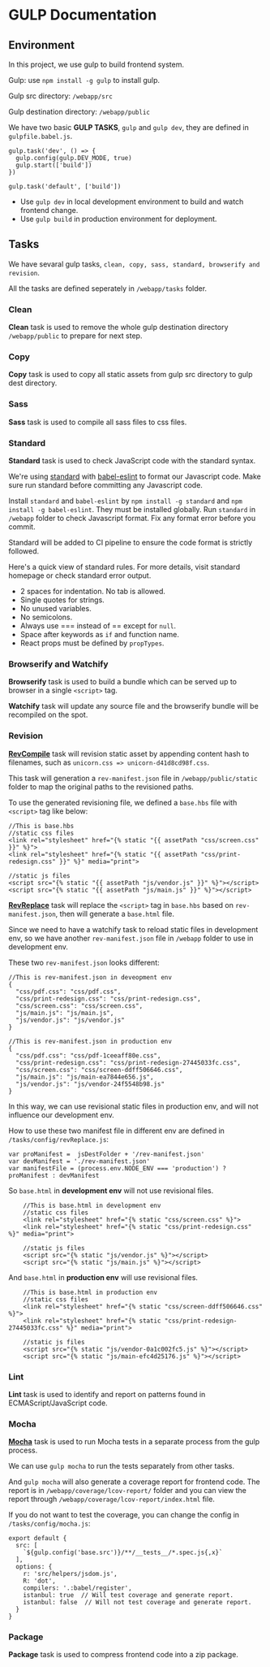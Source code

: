 # GULP Documentation

## Environment

In this project, we use gulp to build frontend system.

Gulp: use `npm install -g gulp` to install gulp.

Gulp src directory: `/webapp/src`

Gulp destination directory: `/webapp/public`

We have two basic **GULP TASKS**, `gulp` and `gulp dev`, they are defined in `gulpfile.babel.js`.

```
gulp.task('dev', () => {
  gulp.config(gulp.DEV_MODE, true)
  gulp.start(['build'])
})

gulp.task('default', ['build'])
```

* Use `gulp dev` in local development environment to build and watch frontend change.
* Use `gulp build` in production environment for deployment.

## Tasks

We have sevaral gulp tasks, `clean, copy, sass, standard, browserify and revision`. 

All the tasks are defined seperately in `/webapp/tasks` folder.

### Clean

**Clean** task is used to remove the whole gulp destination directory `/webapp/public`  to prepare for next step.

### Copy

**Copy** task is used to copy all static assets from gulp src directory to gulp dest directory.

### Sass

**Sass** task is used to compile all sass files to css files.

### Standard

**Standard** task is used to check JavaScript code with the standard syntax.

We're using [standard](https://github.com/feross/standard) with [babel-eslint](https://github.com/babel/babel-eslint) to format our Javascript code. Make sure run standard before committing any Javascript code.

Install `standard` and `babel-eslint` by `npm install -g standard` and `npm install -g babel-eslint`. They must be installed globally. Run `standard` in `/webapp` folder to check Javascript format. Fix any format error before you commit.

Standard will be added to CI pipeline to ensure the code format is strictly followed.

Here's a quick view of standard rules. For more details, visit standard homepage or check standard error output.

* 2 spaces for indentation. No tab is allowed.
* Single quotes for strings.
* No unused variables.
* No semicolons.
* Always use === instead of == except for `null`.
* Space after keywords as `if` and function name.
* React props must be defined by `propTypes`.

### Browserify and Watchify

**Browserify** task is used to build a bundle which can be served up to browser in a single `<script>` tag.

**Watchify** task will update any source file and the browserify bundle will be recompiled on the spot.

### Revision

[**RevCompile**](https://github.com/sindresorhus/gulp-rev) task will revision static asset by appending content hash to filenames, such as `unicorn.css => unicorn-d41d8cd98f.css`.

This task will generation a `rev-manifest.json` file in `/webapp/public/static` folder to map the original paths to the revisioned paths.

To use the generated revisioning file, we defined a  `base.hbs` file with `<script>` tag like below:


	//This is base.hbs
	//static css files
	<link rel="stylesheet" href="{% static "{{ assetPath "css/screen.css" }}" %}">
	<link rel="stylesheet" href="{% static "{{ assetPath "css/print-redesign.css" }}" %}" media="print">

	//static js files
	<script src="{% static "{{ assetPath "js/vendor.js" }}" %}"></script>
	<script src="{% static "{{ assetPath "js/main.js" }}" %}"></script>


[**RevReplace**](https://github.com/sindresorhus/gulp-rev/blob/master/integration.md) task will replace the `<script>` tag in `base.hbs` based on `rev-manifest.json`, then will generate a `base.html` file.

Since we need to have a watchify task to reload static files in development env, so we have another `rev-manifest.json` file in `/webapp` folder to use in development env.

These two `rev-manifest.json` looks different:

```
//This is rev-manifest.json in deveopment env
{
  "css/pdf.css": "css/pdf.css",
  "css/print-redesign.css": "css/print-redesign.css",
  "css/screen.css": "css/screen.css",
  "js/main.js": "js/main.js",
  "js/vendor.js": "js/vendor.js"
}
```

```
//This is rev-manifest.json in production env
{
  "css/pdf.css": "css/pdf-1ceeaff80e.css",
  "css/print-redesign.css": "css/print-redesign-27445033fc.css",
  "css/screen.css": "css/screen-ddff506646.css",
  "js/main.js": "js/main-ea7844e656.js",
  "js/vendor.js": "js/vendor-24f5548b98.js"
}
```

In this way, we can use revisional static files in production env, and will not influence our development env.

How to use these two manifest file in different env are defined in `/tasks/config/revReplace.js`:

```
var proManifest =  jsDestFolder + '/rev-manifest.json'
var devManifest = './rev-manifest.json'
var manifestFile = (process.env.NODE_ENV === 'production') ? proManifest : devManifest
```

So `base.html` in **development env** will not use revisional files.

		
		//This is base.html in development env
		//static css files
		<link rel="stylesheet" href="{% static "css/screen.css" %}">
    	<link rel="stylesheet" href="{% static "css/print-redesign.css" %}" media="print">
		
		//static js files
		<script src="{% static "js/vendor.js" %}"></script>
		<script src="{% static "js/main.js" %}"></script>
		
And `base.html` in **production env** will use revisional files.

		//This is base.html in production env
		//static css files
		<link rel="stylesheet" href="{% static "css/screen-ddff506646.css" %}">
    	<link rel="stylesheet" href="{% static "css/print-redesign-27445033fc.css" %}" media="print">
    	
		//static js files
		<script src="{% static "js/vendor-0a1c002fc5.js" %}"></script>
		<script src="{% static "js/main-efc4d25176.js" %}"></script>
		
		
### Lint

**Lint** task is used to identify and report on patterns found in ECMAScript/JavaScript code.

### Mocha

[**Mocha**](https://github.com/knpwrs/gulp-spawn-mocha) task is used to run Mocha tests in a separate process from the gulp process.

We can use `gulp mocha` to run the tests separately from other tasks.

And `gulp mocha` will also generate a coverage report for frontend code. The report is in `/webapp/coverage/lcov-report/` folder and you can view the report through `/webapp/coverage/lcov-report/index.html` file.

If you do not want to test the coverage, you can change the config in `/tasks/config/mocha.js`:

```
export default {
  src: [
    `${gulp.config('base.src')}/**/__tests__/*.spec.js{,x}`
  ],
  options: {
    r: 'src/helpers/jsdom.js',
    R: 'dot',
    compilers: '.:babel/register',
    istanbul: true  // Will test coverage and generate report.
    istanbul: false  // Will not test coverage and generate report.
  }
}

```

### Package

**Package** task is used to compress frontend code into a zip package.

